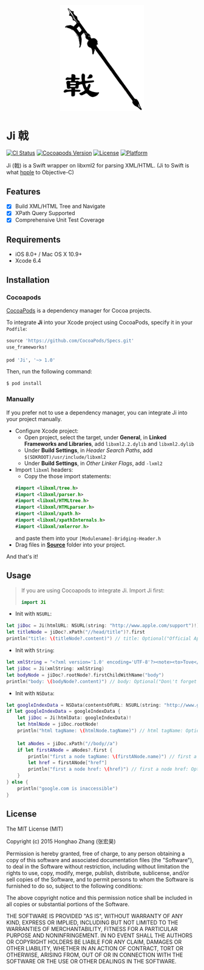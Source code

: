 <h3 align="center">
    <img src="Ji.png" width=220 alt="Ji: a Swift XML/HTML parser" />
</h3>

# Ji 戟 
[![CI Status](http://img.shields.io/travis/honghaoz/Ji.svg?style=flat)](https://travis-ci.org/honghaoz/Ji)
[![Cocoapods Version](https://img.shields.io/cocoapods/v/Ji.svg?style=flat)](http://cocoapods.org/pods/Ji)
[![License](https://img.shields.io/cocoapods/l/Ji.svg?style=flat)](http://cocoapods.org/pods/Ji)
[![Platform](https://img.shields.io/cocoapods/p/Ji.svg?style=flat)](http://cocoapods.org/pods/Ji)

Ji (戟) is a Swift wrapper on libxml2 for parsing XML/HTML. (Ji to Swift is what [hpple](https://github.com/topfunky/hpple) to Objective-C)

## Features
- [x] Build XML/HTML Tree and Navigate
- [x] XPath Query Supported
- [x] Comprehensive Unit Test Coverage

## Requirements

- iOS 8.0+ / Mac OS X 10.9+
- Xcode 6.4

## Installation

### Cocoapods

[CocoaPods](http://cocoapods.org) is a dependency manager for Cocoa projects.

To integrate **Ji** into your Xcode project using CocoaPods, specify it in your `Podfile`:

```ruby
source 'https://github.com/CocoaPods/Specs.git'
use_frameworks!

pod 'Ji', '~> 1.0'
```

Then, run the following command:

```bash
$ pod install
```

### Manually

If you prefer not to use a dependency manager, you can integrate Ji into your project manually.

- Configure Xcode project:
    - Open project, select the target, under **General**, in **Linked Frameworks and Libraries**, add `libxml2.2.dylib` and `libxml2.dylib`
    - Under **Build Settings**, in *Header Search Paths*, add `$(SDKROOT)/usr/include/libxml2`
    - Under **Build Settings**, in *Other Linker Flags*, add `-lxml2`
- Import `libxml` headers:
    - Copy the those import statements:
    ```swift
    #import <libxml/tree.h>
    #import <libxml/parser.h>
    #import <libxml/HTMLtree.h>
    #import <libxml/HTMLparser.h>
    #import <libxml/xpath.h>
    #import <libxml/xpathInternals.h>
    #import <libxml/xmlerror.h>
    ```
    and paste them into your `[Modulename]-Bridging-Header.h`
- Drag files in [**Source**](https://github.com/honghaoz/Ji/tree/master/Source) folder into your project.

And that's it!

## Usage

> If you are using Cocoapods to integrate Ji. Import Ji first:
> ```swift
> import Ji
> ```

- Init with `NSURL`:
```swift
let jiDoc = Ji(htmlURL: NSURL(string: "http://www.apple.com/support")!)
let titleNode = jiDoc?.xPath("//head/title")?.first
println("title: \(titleNode?.content)") // title: Optional("Official Apple Support")
```

- Init with `String`:
```swift
let xmlString = "<?xml version='1.0' encoding='UTF-8'?><note><to>Tove</to><from>Jani</from><heading>Reminder</heading><body>Don't forget me this weekend!</body></note>"
let jiDoc = Ji(xmlString: xmlString)
let bodyNode = jiDoc?.rootNode?.firstChildWithName("body")
println("body: \(bodyNode?.content)") // body: Optional("Don\'t forget me this weekend!")
```

- Init with `NSData`:
```swift
let googleIndexData = NSData(contentsOfURL: NSURL(string: "http://www.google.com")!)
if let googleIndexData = googleIndexData {
	let jiDoc = Ji(htmlData: googleIndexData)!
	let htmlNode = jiDoc.rootNode!
	println("html tagName: \(htmlNode.tagName)") // html tagName: Optional("html")
	
	let aNodes = jiDoc.xPath("//body//a")
	if let firstANode = aNodes?.first {
		println("first a node tagName: \(firstANode.name)") // first a node tagName: Optional("a")
		let href = firstANode["href"]
		println("first a node href: \(href)") // first a node href: Optional("http://www.google.ca/imghp?hl=en&tab=wi")
	}
} else {
	println("google.com is inaccessible")
}
```

## License

The MIT License (MIT)

Copyright (c) 2015 Honghao Zhang (张宏昊)

Permission is hereby granted, free of charge, to any person obtaining a copy
of this software and associated documentation files (the "Software"), to deal
in the Software without restriction, including without limitation the rights
to use, copy, modify, merge, publish, distribute, sublicense, and/or sell
copies of the Software, and to permit persons to whom the Software is
furnished to do so, subject to the following conditions:

The above copyright notice and this permission notice shall be included in all
copies or substantial portions of the Software.

THE SOFTWARE IS PROVIDED "AS IS", WITHOUT WARRANTY OF ANY KIND, EXPRESS OR
IMPLIED, INCLUDING BUT NOT LIMITED TO THE WARRANTIES OF MERCHANTABILITY,
FITNESS FOR A PARTICULAR PURPOSE AND NONINFRINGEMENT. IN NO EVENT SHALL THE
AUTHORS OR COPYRIGHT HOLDERS BE LIABLE FOR ANY CLAIM, DAMAGES OR OTHER
LIABILITY, WHETHER IN AN ACTION OF CONTRACT, TORT OR OTHERWISE, ARISING FROM,
OUT OF OR IN CONNECTION WITH THE SOFTWARE OR THE USE OR OTHER DEALINGS IN THE
SOFTWARE.
